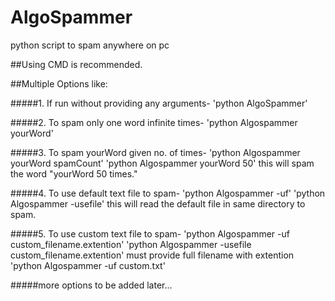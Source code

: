 # AlgoSpammer
python script to spam anywhere on pc

##Using CMD is recommended.

##Multiple Options like:

#####1. If run without providing any arguments-
'python AlgoSpammer'

#####2. To spam only one word infinite times-
'python Algospammer yourWord'

#####3. To spam yourWord given no. of times-
'python Algospammer yourWord spamCount'
'python Algospammer yourWord 50' this will spam the word "yourWord 50 times."

#####4. To use default text file to spam-
'python Algospammer -uf'
'python Algospammer -usefile'
this will read the default file in same directory to spam.

#####5. To use custom text file to spam-
'python Algospammer -uf custom_filename.extention'
'python Algospammer -usefile custom_filename.extention'
must provide full filename with extention
'python Algospammer -uf custom.txt'


#####more options to be added later...